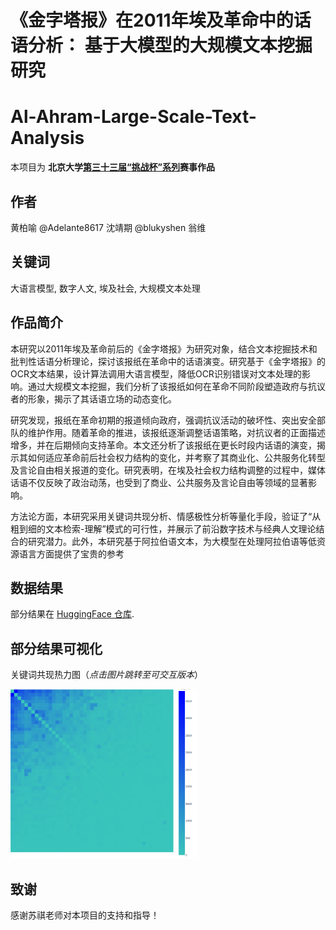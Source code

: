 # 《金字塔报》在2011年埃及革命中的话语分析： 基于大模型的大规模文本挖掘研究
# Al-Ahram-Large-Scale-Text-Analysis

本项目为 **北京大学[第三十三届“挑战杯”系列](https://bbs.pku.edu.cn/v2/post-read.php?bid=454&threadid=18858837)赛事作品**

## 作者
黄柏喻 @Adelante8617
沈靖期 @blukyshen 
翁维

## 关键词

大语言模型, 数字人文, 埃及社会, 大规模文本处理

## 作品简介

本研究以2011年埃及革命前后的《金字塔报》为研究对象，结合文本挖掘技术和批判性话语分析理论，探讨该报纸在革命中的话语演变。研究基于《金字塔报》的OCR文本结果，设计算法调用大语言模型，降低OCR识别错误对文本处理的影响。通过大规模文本挖掘，我们分析了该报纸如何在革命不同阶段塑造政府与抗议者的形象，揭示了其话语立场的动态变化。

研究发现，报纸在革命初期的报道倾向政府，强调抗议活动的破坏性、突出安全部队的维护作用。随着革命的推进，该报纸逐渐调整话语策略，对抗议者的正面描述增多，并在后期倾向支持革命。本文还分析了该报纸在更长时段内话语的演变，揭示其如何适应革命前后社会权力结构的变化，并考察了其商业化、公共服务化转型及言论自由相关报道的变化。研究表明，在埃及社会权力结构调整的过程中，媒体话语不仅反映了政治动荡，也受到了商业、公共服务及言论自由等领域的显著影响。

方法论方面，本研究采用关键词共现分析、情感极性分析等量化手段，验证了“从粗到细的文本检索-理解”模式的可行性，并展示了前沿数字技术与经典人文理论结合的研究潜力。此外，本研究基于阿拉伯语文本，为大模型在处理阿拉伯语等低资源语言方面提供了宝贵的参考


## 数据结果

部分结果在 [HuggingFace 仓库](https://huggingface.co/datasets/Adelante/arabic-qa-largebatch).

## 部分结果可视化

关键词共现热力图（*点击图片跳转至可交互版本*）

<a href="https://adelante8617.github.io/Al-Ahram-Large-Scale-Text-Analysis/heatmap.html">
   <img src="https://github.com/Adelante8617/Al-Ahram-Large-Scale-Text-Analysis/blob/main/docs/heatmap_static.png" alt="Heatmap" width="300" />
</a>

## 致谢

感谢苏祺老师对本项目的支持和指导！
